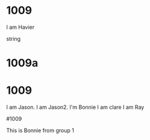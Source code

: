 # 1009
I am Havier

string

# 1009a

# 1009

I am Jason.
I am Jason2.
I'm Bonnie
I am clare
I am Ray

#1009

This is Bonnie from group 1
